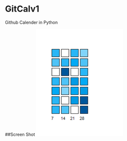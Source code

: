 # GitCalv1
Github Calender in Python


##Screen Shot
![Screen Shot](https://github.com/yoursamlan/GitCalv1/blob/master/Capture.PNG)

